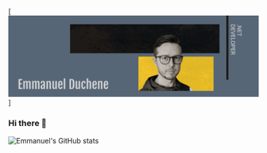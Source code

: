[![MasterHead](./github_banner.png)]

### Hi there 👋
![Emmanuel's GitHub stats](https://github-readme-stats.vercel.app/api?username=dotnetemmanuel&show_icons=true&theme=ayu-mirage)
<!--
**dotnetemmanuel/dotnetemmanuel** is a ✨ _special_ ✨ repository because its `README.md` (this file) appears on your GitHub profile.

Here are some ideas to get you started:

- 🔭 I’m currently working on ...
- 🌱 I’m currently learning ...
- 👯 I’m looking to collaborate on ...
- 🤔 I’m looking for help with ...
- 💬 Ask me about ...
- 📫 How to reach me: ...
- 😄 Pronouns: ...
- ⚡ Fun fact: ...
-->
